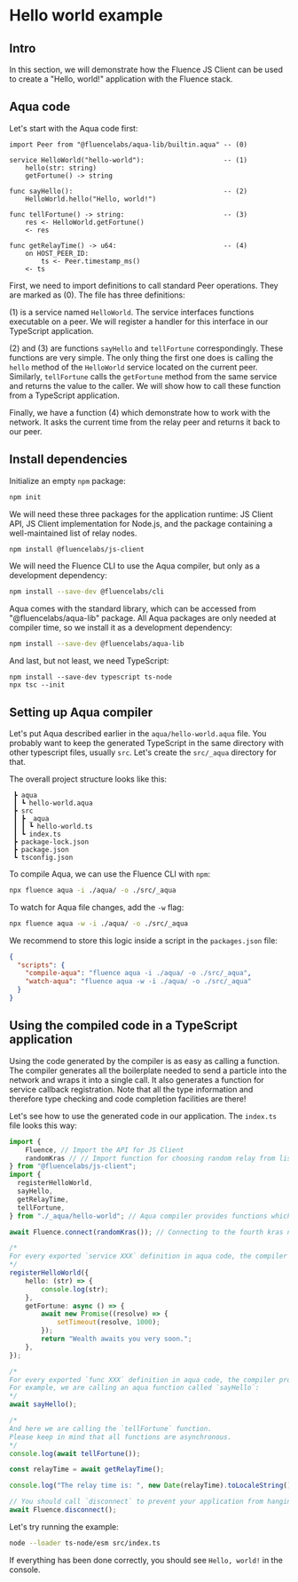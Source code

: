 # Hello world example

## Intro

In this section, we will demonstrate how the Fluence JS Client can be used to create a "Hello, world!" application with the Fluence stack.

## Aqua code

Let's start with the Aqua code first:

```aqua
import Peer from "@fluencelabs/aqua-lib/builtin.aqua" -- (0)

service HelloWorld("hello-world"):                    -- (1)
    hello(str: string)
    getFortune() -> string

func sayHello():                                      -- (2)
    HelloWorld.hello("Hello, world!")

func tellFortune() -> string:                         -- (3)
    res <- HelloWorld.getFortune()
    <- res

func getRelayTime() -> u64:                           -- (4)
    on HOST_PEER_ID:
        ts <- Peer.timestamp_ms()
    <- ts
```

First, we need to import definitions to call standard Peer operations. They are marked as (0). The file has three definitions:

(1) is a service named `HelloWorld`. The service interfaces functions executable on a peer. We will register a handler for this interface in our TypeScript application.

(2) and (3) are functions `sayHello` and `tellFortune` correspondingly. These functions are very simple. The only thing the first one does is calling the `hello` method of the `HelloWorld` service located on the current peer. Similarly, `tellFortune` calls the `getFortune` method from the same service and returns the value to the caller. We will show how to call these function from a TypeScript application.

Finally, we have a function (4) which demonstrate how to work with the network. It asks the current time from the relay peer and returns it back to our peer.


## Install dependencies

Initialize an empty `npm` package:

```sh
npm init
```

We will need these three packages for the application runtime: JS Client API, JS Client implementation for Node.js, and the package containing a well-maintained list of relay nodes.

```sh
npm install @fluencelabs/js-client
```

We will need the Fluence CLI to use the Aqua compiler, but only as a development dependency:

```sh
npm install --save-dev @fluencelabs/cli
```

Aqua comes with the standard library, which can be accessed from "@fluencelabs/aqua-lib" package. All Aqua packages are only needed at compiler time, so we install it as a development dependency:

```sh
npm install --save-dev @fluencelabs/aqua-lib
```

And last, but not least, we need TypeScript:

```
npm install --save-dev typescript ts-node
npx tsc --init
```

## Setting up Aqua compiler

Let's put Aqua described earlier in the `aqua/hello-world.aqua` file. You probably want to keep the generated TypeScript in the same directory with other typescript files, usually `src`. Let's create the `src/_aqua` directory for that.

The overall project structure looks like this:

```
 ┣ aqua
 ┃ ┗ hello-world.aqua
 ┣ src
 ┃ ┣ _aqua
 ┃ ┃ ┗ hello-world.ts
 ┃ ┗ index.ts
 ┣ package-lock.json
 ┣ package.json
 ┗ tsconfig.json
```

To compile Aqua, we can use the Fluence CLI with `npm`:

```sh
npx fluence aqua -i ./aqua/ -o ./src/_aqua
```

To watch for Aqua file changes, add the `-w` flag:

```sh
npx fluence aqua -w -i ./aqua/ -o ./src/_aqua
```

We recommend to store this logic inside a script in the `packages.json` file:

```json
{
  "scripts": {
    "compile-aqua": "fluence aqua -i ./aqua/ -o ./src/_aqua",
    "watch-aqua": "fluence aqua -w -i ./aqua/ -o ./src/_aqua"
  }
}
```

## Using the compiled code in a TypeScript application

Using the code generated by the compiler is as easy as calling a function. The compiler generates all the boilerplate needed to send a particle into the network and wraps it into a single call. It also generates a function for service callback registration. Note that all the type information and therefore type checking and code completion facilities are there!

Let's see how to use the generated code in our application. The `index.ts` file looks this way:

```typescript
import { 
    Fluence, // Import the API for JS Client
    randomKras // // Import function for choosing random relay from list of possible relay nodes (network environment)
} from "@fluencelabs/js-client";  
import {
  registerHelloWorld,
  sayHello,
  getRelayTime,
  tellFortune,
} from "./_aqua/hello-world"; // Aqua compiler provides functions which can be directly imported like any normal TypeScript function.

await Fluence.connect(randomKras()); // Connecting to the fourth kras node.

/*
For every exported `service XXX` definition in aqua code, the compiler provides a `registerXXX` counterpart. These functions provide a type-safe way of registering callback handlers for the services. The callbacks are executed when the appropriate service is called in Aqua on the current peer. The handlers take the form of an object where keys are names of functions and values are async functions used as the corresponding callbacks. For example, in (3) we are registering handlers for `HelloWorld` service functions which outputs its parameter to the console. Please note that the handlers can be implemented in both synchronous and asynchronous ways. The handler can be made asynchronous like any other function in javascript: either return a Promise or mark it with the async keyword to take advantage of the async-await pattern.
*/
registerHelloWorld({
    hello: (str) => {
        console.log(str);
    },
    getFortune: async () => {
        await new Promise((resolve) => {
            setTimeout(resolve, 1000);
        });
        return "Wealth awaits you very soon.";
    },
});

/*
For every exported `func XXX` definition in aqua code, the compiler provides an async function which can be directly called from typescript.
For example, we are calling an aqua function called `sayHello`:
*/
await sayHello();

/*
And here we are calling the `tellFortune` function.
Please keep in mind that all functions are asynchronous.
*/
console.log(await tellFortune());

const relayTime = await getRelayTime();

console.log("The relay time is: ", new Date(relayTime).toLocaleString());

// You should call `disconnect` to prevent your application from hanging.
await Fluence.disconnect();
```

Let's try running the example:

```sh
node --loader ts-node/esm src/index.ts
```

If everything has been done correctly, you should see `Hello, world!` in the console.

